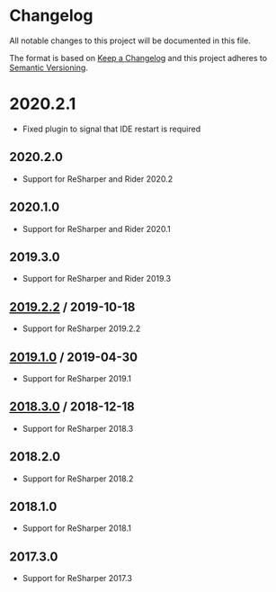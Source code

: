 # Changelog
All notable changes to this project will be documented in this file.

The format is based on [Keep a Changelog](http://keepachangelog.com/en/1.0.0/)
and this project adheres to [Semantic Versioning](http://semver.org/spec/v2.0.0.html).

# 2020.2.1
- Fixed plugin to signal that IDE restart is required

## 2020.2.0
- Support for ReSharper and Rider 2020.2

## 2020.1.0
- Support for ReSharper and Rider 2020.1

## 2019.3.0
- Support for ReSharper and Rider 2019.3

## [2019.2.2] / 2019-10-18
- Support for ReSharper 2019.2.2

## [2019.1.0] / 2019-04-30
- Support for ReSharper 2019.1

## [2018.3.0] / 2018-12-18
- Support for ReSharper 2018.3

## 2018.2.0
- Support for ReSharper 2018.2

## 2018.1.0
- Support for ReSharper 2018.1

## 2017.3.0
- Support for ReSharper 2017.3

[vNext]: https://github.com/hmemcpy/ReSharper.InternalsVisibleTo/compare/2019.1.0...HEAD
[2019.2.2]: https://github.com/hmemcpy/ReSharper.InternalsVisibleTo/compare/2019.1.0...2019.2.2
[2019.1.0]: https://github.com/hmemcpy/ReSharper.InternalsVisibleTo/compare/2018.3.0...2019.1.0
[2018.3.0]: https://github.com/hmemcpy/ReSharper.InternalsVisibleTo/compare/2018.2.0...2018.3.0
[2018.2.0]: https://github.com/hmemcpy/ReSharper.InternalsVisibleTo/compare/2018.1.0...2018.2.0
[2018.1.0]: https://github.com/hmemcpy/ReSharper.InternalsVisibleTo/compare/2017.3.0...2018.1.0
[2017.3.0]: https://github.com/hmemcpy/ReSharper.InternalsVisibleTo/tree/2017.3.0

